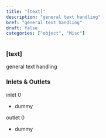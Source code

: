 ```yaml
---
title: "[text]"
description: "general text handling"
bref: "general text handling"
draft: false
categories: ["object", "Misc"]
---
```


### [text]

general text handling

### Inlets & Outlets

inlet 0

 - dummy

outlet 0

 - dummy
 
